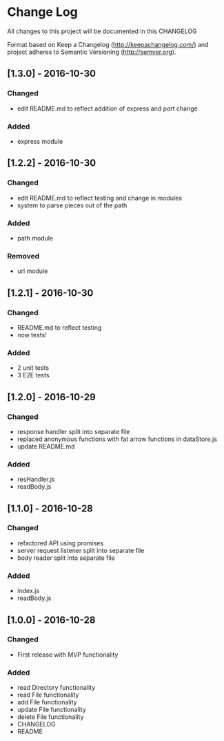 # Change Log
All changes to this project will be documented in this CHANGELOG

Format based on Keep a Changelog (http://keepachangelog.com/)
and project adheres to Semantic Versioning (http://semver.org).

## [1.3.0] - 2016-10-30
### Changed
- edit README.md to reflect addition of express and port change

### Added
- express module


## [1.2.2] - 2016-10-30
### Changed
- edit README.md to reflect testing and change in modules
- system to parse pieces out of the path

### Added
- path module

### Removed
- url module


## [1.2.1] - 2016-10-30
### Changed
- README.md to reflect testing
- now tests!

### Added
- 2 unit tests
- 3 E2E tests


## [1.2.0] - 2016-10-29
### Changed
- response handler split into separate file
- replaced anonymous functions with fat arrow functions in dataStore.js
- update README.md

### Added
- resHandler.js
- readBody.js 


## [1.1.0] - 2016-10-28
### Changed
- refactored API using promises
- server request listener split into separate file
- body reader split into separate file 

### Added
- index.js
- readBody.js 


## [1.0.0] - 2016-10-28
### Changed
- First release with MVP functionality

### Added
- read Directory functionality
- read File functionality
- add File functionality
- update File functionality
- delete File functionality
- CHANGELOG
- README
